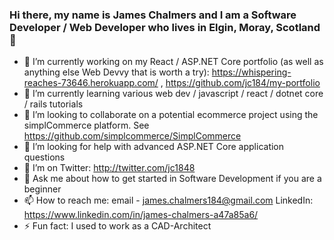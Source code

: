 ### Hi there, my name is James Chalmers and I am a Software Developer / Web Developer who lives in Elgin, Moray, Scotland 👋

<!--
**jc184/jc184** is a ✨ _special_ ✨ repository because its `README.md` (this file) appears on your GitHub profile.

Here are some ideas to get you started:
-->
- 🔭 I’m currently working on my React / ASP.NET Core portfolio (as well as anything else Web Devvy that is worth a try): https://whispering-reaches-73646.herokuapp.com/ , https://github.com/jc184/my-portfolio
- 🌱 I’m currently learning various web dev / javascript / react / dotnet core / rails tutorials
- 👯 I’m looking to collaborate on a potential ecommerce project using the simplCommerce platform. See https://github.com/simplcommerce/SimplCommerce
- 🤔 I’m looking for help with advanced ASP.NET Core application questions
- 🤔 I’m on Twitter: http://twitter.com/jc1848
- 💬 Ask me about how to get started in Software Development if you are a beginner
- 📫 How to reach me: email - <james.chalmers184@gmail.com> LinkedIn: https://www.linkedin.com/in/james-chalmers-a47a85a6/
- ⚡ Fun fact: I used to work as a CAD-Architect
